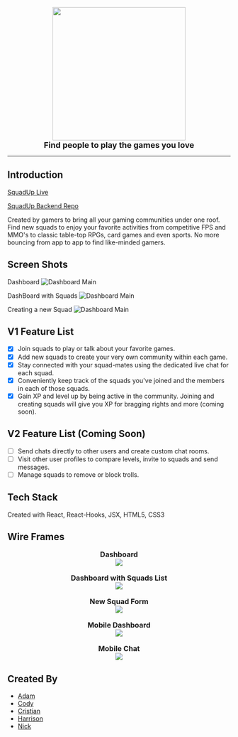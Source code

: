 <p align="center">
  <img src="/screen_shots/squaduplogo.png" height="300" /><br/>
  <font size="4"><b>Find people to play the games you love</b></font><br/>
</p>

***
## Introduction

[SquadUp Live](https://squadup.now.sh "Live Site")

[SquadUp Backend Repo](https://github.com/nickjlee/squad-up-api "Backend Repo")

Created by gamers to bring all your gaming communities under one roof. Find new squads to enjoy your favorite activities from competitive FPS and MMO's to classic table-top RPGs, card games and even sports. No more bouncing from app to app to find like-minded gamers. 

## Screen Shots
Dashboard
  ![Dashboard Main](/screen_shots/DashBoardMain.png)

DashBoard with Squads
  ![Dashboard Main](/screen_shots/DashBoardSquads.png)

Creating a new Squad
  ![Dashboard Main](/screen_shots/DashBoardMakeSquad.png)


## V1 Feature List
- [x] Join squads to play or talk about your favorite games.
- [x] Add new squads to create your very own community within each game.
- [x] Stay connected with your squad-mates using the dedicated live chat for each squad. 
- [x] Conveniently keep track of the squads you've joined and the members in each of those squads. 
- [x] Gain XP and level up by being active in the community. Joining and creating squads will give you XP for bragging rights and more (coming soon). 

## V2 Feature List (Coming Soon)
- [ ] Send chats directly to other users and create custom chat rooms. 
- [ ] Visit other user profiles to compare levels, invite to squads and send messages. 
- [ ] Manage squads to remove or block trolls.

## Tech Stack
Created with React, React-Hooks, JSX, HTML5, CSS3 

## Wire Frames
<!-- Dashboard
![WireFrame-Dashboard](/screen_shots/WireFrame-Dashboard.png)
Squads
![WireFrame-Dashboard](/screen_shots/WireFrame-GameSquadList.png)
New Squad form
![WireFrame-Dashboard](/screen_shots/WireFrame-newSquadForm.png)
Mobile Dashboard
![WireFrame-Dashboard](/screen_shots/WireFrame-Mobile-Dash.png)
Mobile Chat
![WireFrame-Dashboard](/screen_shots/WireFrame-Mobile-chat.png) -->
<p align="center">
  <font size="3"><b>Dashboard</b></font><br/>
  <img src="/screen_shots/WireFrame-Dashboard.png"  /><br/><br>
  <font size="3"><b>Dashboard with Squads List</b></font><br/>
  <img src="/screen_shots/WireFrame-GameSquadList.png" /><br/><br>
  <font size="3"><b>New Squad Form</b></font><br/>
  <img src="/screen_shots/WireFrame-newSquadForm.png" /><br/><br>
  <font size="3"><b>Mobile Dashboard</b></font><br/>
  <img src="/screen_shots/WireFrame-Mobile-Dash.png" /><br/><br>
  <font size="3"><b>Mobile Chat</b></font><br/>
  <img src="/screen_shots/WireFrame-Mobile-chat.png" /><br/>
</p>

## Created By
* [Adam](https://github.com/AdamPavlicek "Adam's Github")
* [Cody](https://github.com/cgillette12 "Cody's Github")
* [Cristian](https://github.com/therealcriscam "Cristian's Github")
* [Harrison](https://github.com/hhcgit "Harrison's Github")
* [Nick](https://github.com/nickjlee "Nick's Github")